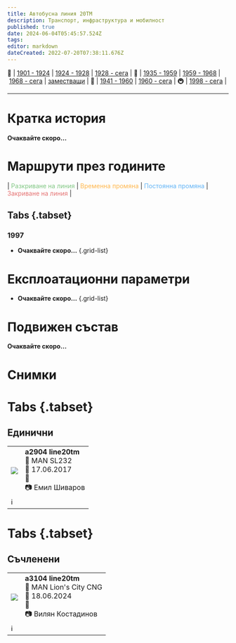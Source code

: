 ```yaml
---
title: Автобусна линия 20TM
description: Транспорт, инфраструктура и мобилност
published: true
date: 2024-06-04T05:45:57.524Z
tags: 
editor: markdown
dateCreated: 2022-07-20T07:38:11.676Z
---
```


🚋 | [1901 - 1924](/bg/public-transport/tram-routes-1901-1924) | [1924 - 1928](/bg/public-transport/tram-routes-1924-1928) | [1928 - сега](/bg/public-transport/tram-routes-1928-sega) | 🚌 | [1935 - 1959](/bg/public-transport/bus-routes-1935-1959) | [1959 - 1968](/bg/public-transport/bus-routes-1959-1968) | [1968 - сега](/bg/public-transport/bus-routes-1968-sega) | [заместващи](/bg/public-transport/bus-routes-replacement-services) | 🚎 | [1941 - 1960](/bg/public-transport/trolleybus-routes-1941-1960) | [1960 - сега](/bg/public-transport/trolleybus-routes-1960-sega) | 🚇 | [1998 - сега](/bg/public-transport/metro-routes) |

---

# Кратка история

**Очаквайте скоро…**


# Маршрути през годините
| <span style="color:#81C784">Разкриване на линия</span> | <span style="color:#FFB74D">Временна промяна</span> | <span style="color:#64B5F6">Постоянна промяна</span> | <span style="color:#E57373">Закриване на линия</span> |


## Tabs {.tabset}


### 1997

- **Очаквайте скоро…**
{.grid-list}

# Експлоатационни параметри

- **Очаквайте скоро…**
{.grid-list}

# **Подвижен състав**

**Очаквайте скоро…**

# Снимки
  
# Tabs {.tabset}


 ## Единични
  
<!--следващ пост--> 
<div class="table-responsive"><table style="width:100%"><tr>
<td><img src="https://live.staticflickr.com/4241/35547441095_589216d618_k.jpg"></td>
  <td><b>a2904 line20tm</b><br> 🚌 MAN SL232<a href=""></a> <br>📆 17.06.2017<br>📌<br> 📷 Емил Шиваров</td></tr>
  <td colspan=2 >ℹ️  </td></table></div>

# Tabs {.tabset}


 ## Съчленени
 
 <!--следващ пост--> 
<div class="table-responsive"><table style="width:100%"><tr>
<td><img src="https://live.staticflickr.com/65535/53757175286_a77db866cd_k.jpg"></td>
  <td><b>a3104 line20tm</b><br> 🚌 MAN Lion's City CNG<a href=""></a> <br>📆 18.06.2024<br>📌<br> 📷 Вилян Костадинов</td></tr>
  <td colspan=2 >ℹ️  </td></table></div>